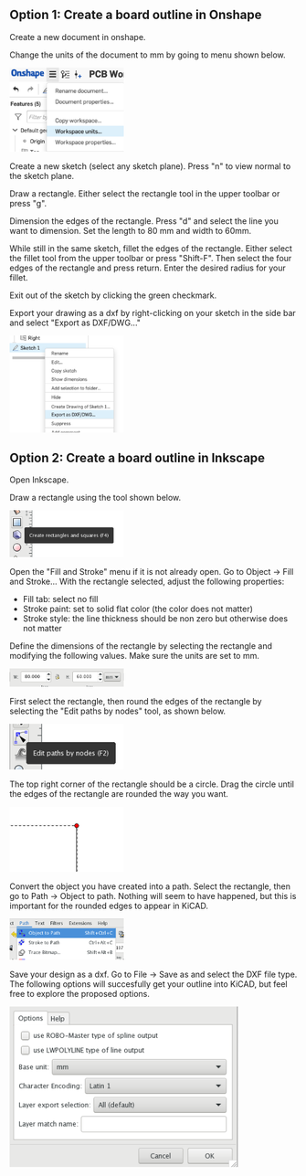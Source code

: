 ## Option 1: Create a board outline in Onshape
Create a new document in onshape. 

Change the units of the document to mm by going to menu shown below. 

<img width="200" src="../../Week_1/Images/Onshape1.png">

Create a new sketch (select any sketch plane). Press "n" to view normal to the sketch plane. 

Draw a rectangle. Either select the rectangle tool in the upper toolbar or press "g".

Dimension the edges of the rectangle. Press "d" and select the line you want to dimension. Set the length to 80 mm and width to 60mm. 

While still in the same sketch, fillet the edges of the rectangle. Either select the fillet tool from the upper toolbar or press "Shift-F". Then select the four edges of the rectangle and press return. Enter the desired radius for your fillet.

Exit out of the sketch by clicking the green checkmark. 

Export your drawing as a dxf by right-clicking on your sketch in the side bar and select "Export as DXF/DWG..."

<img width="200" src="../../Week_1/Images/Onshape2.png">

## Option 2: Create a board outline in Inkscape 

Open Inkscape. 

Draw a rectangle using the tool shown below. 

<img width="200" src="../../Week_1/Images/Inkscape1.png">

Open the "Fill and Stroke" menu if it is not already open. Go to Object -> Fill and Stroke... 
With the rectangle selected, adjust the following properties: 
* Fill tab: select no fill 
* Stroke paint: set to solid flat color (the color does not matter) 
* Stroke style: the line thickness should be non zero but otherwise does not matter

Define the dimensions of the rectangle by selecting the rectangle and modifying the following values. Make sure the units are set to mm. 

<img width="200" src="../../Week_1/Images/Inkscape6.png">

First select the rectangle, then round the edges of the rectangle by selecting the "Edit paths by nodes" tool, as shown below. 

<img width="200" src="../../Week_1/Images/Inkscape2.png">

The top right corner of the rectangle should be a circle. Drag the circle until the edges of the rectangle are rounded the way you want. 

<img width="200" src="../../Week_1/Images/Inkscape3.png">

Convert the object you have created into a path. Select the rectangle, then go to Path -> Object to path. Nothing will seem to have happened, but this is important for the rounded edges to appear in KiCAD. 

<img width="200" src="../../Week_1/Images/Inkscape4.png">

Save your design as a dxf. Go to File -> Save as and select the DXF file type. The following options will succesfully get your outline into KiCAD, but feel free to explore the proposed options. 

<img width="400" src="../../Week_1/Images/Inkscape5.png">
